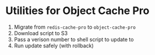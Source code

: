# Utilities for Object Cache Pro

1. Migrate from `redis-cache-pro` to `object-cache-pro`
2. Download script to S3
3. Pass a verison number to shell script to update to
4. Run update safely (with rollback)
